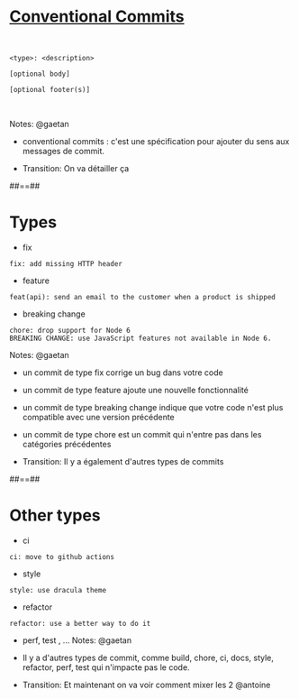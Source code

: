 <!-- .slide: class="with-code"-->
# [Conventional Commits](https://www.conventionalcommits.org/)

<br/>

```
<type>: <description>

[optional body]

[optional footer(s)]
```
<!-- .element: class="big-code" -->

<br/>

Notes: @gaetan
* conventional commits : c'est une spécification pour ajouter du sens aux messages de commit.

* Transition: On va détailler ça

##==##

<!-- .slide: class="with-code"-->
# Types

- fix
```text
fix: add missing HTTP header
```
<!-- .element: class="big-code" -->

- feature
```text
feat(api): send an email to the customer when a product is shipped
```
<!-- .element: class="big-code" -->

- breaking change
```text
chore: drop support for Node 6
BREAKING CHANGE: use JavaScript features not available in Node 6.
```
<!-- .element: class="list-fragment big-code" -->

Notes: @gaetan
* un commit de type fix corrige un bug dans votre code
* un commit de type feature ajoute une nouvelle fonctionnalité
* un commit de type breaking change indique que votre code n'est plus compatible avec une version précédente
* un commit de type chore est un commit qui n'entre pas dans les catégories précédentes

* Transition: Il y a également d'autres types de commits

##==##
<!-- .slide: class="with-code"-->
# Other types

- ci
```text
ci: move to github actions
```
<!-- .element: class="big-code" -->

- style
```text
style: use dracula theme
```
<!-- .element: class="big-code" -->

- refactor
```text
refactor: use a better way to do it
```
<!-- .element: class="big-code" -->

- perf, test , ...
Notes: @gaetan
* Il y a d'autres types de commit, comme build, chore, ci, docs, style, refactor, perf, test qui n'impacte pas le code.

* Transition: Et maintenant on va voir comment mixer les 2  @antoine
